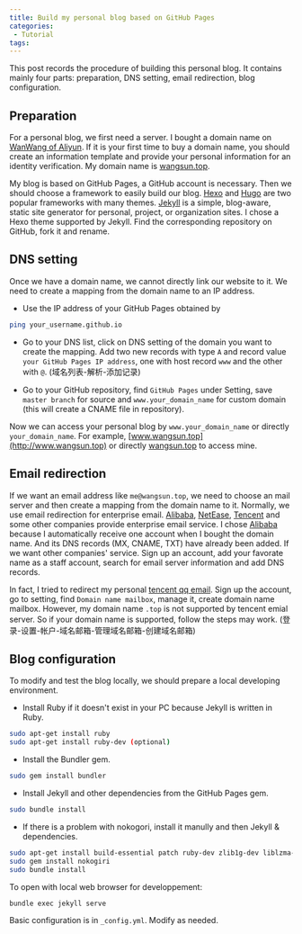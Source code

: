 ```yaml
---
title: Build my personal blog based on GitHub Pages
categories:
 - Tutorial
tags:
---
```


This post records the procedure of building this personal blog. It contains mainly four parts: preparation, DNS setting, email redirection, blog configuration.

## Preparation

For a personal blog, we first need a server. I bought a domain name on [WanWang of Aliyun](https://wanwang.aliyun.com). If it is your first time to buy a domain name, you should create an information template and provide your personal information for an identity verification. My domain name is [wangsun.top](http://www.wangsun.top).

My blog is based on GitHub Pages, a GitHub account is necessary. Then we should choose a framework to easily build our blog. [Hexo](https://hexo.io/themes) and [Hugo](https://themes.gohugo.io) are two popular frameworks with many themes. [Jekyll](https://jekyllrb.com) is a simple, blog-aware, static site generator for personal, project, or organization sites. I chose a Hexo theme supported by Jekyll. Find the corresponding repository on GitHub, fork it and rename.

## DNS setting
Once we have a domain name, we cannot directly link our website to it. We need to create a mapping from the domain name to an IP address. 
* Use the IP address of your GitHub Pages obtained by

```sh
ping your_username.github.io
```

* Go to your DNS list, click on DNS setting of the domain you want to create the mapping. Add two new records with type `A` and record value `your GitHub Pages IP address`, one with host record `www` and the other with `@`. 
(域名列表-解析-添加记录)

* Go to your GitHub repository, find `GitHub Pages` under Setting, save `master branch` for source and `www.your_domain_name` for custom domain (this will create a CNAME file in repository).

Now we can access your personal blog by `www.your_domain_name` or directly `your_domain_name`. For example, [www.wangsun.top](http://www.wangsun.top) or directly [wangsun.top](http://wangsun.top) to access mine.

## Email redirection
If we want an email address like `me@wangsun.top`, we need to choose an mail server and then create a mapping from the domain name to it. Normally, we use email redirection for enterprise email. [Alibaba](https://qiye.aliyun.com), [NetEase](http://ym.163.com), [Tencent](https://exmail.qq.com) and some other companies provide enterprise email service. I chose [Alibaba](https://qiye.aliyun.com) because I automatically receive one account when I bought the domain name. And its DNS records (MX, CNAME, TXT) have already been added. If we want other companies' service. Sign up an account, add your favorate name as a staff account, search for email server information and add DNS records.

In fact, I tried to redirect my personal [tencent qq email](https://mail.qq.com). Sign up the account, go to setting, find `Domain name mailbox`, manage it, create domain name mailbox. However, my domain name `.top` is not supported by tencent emial server. So if your domain name is supported, follow the steps may work. 
(登录-设置-帐户-域名邮箱-管理域名邮箱-创建域名邮箱)

## Blog configuration
To modify and test the blog locally, we should prepare a local developing environment.

* Install Ruby if it doesn't exist in your PC because Jekyll is written in Ruby.

```sh
sudo apt-get install ruby
sudo apt-get install ruby-dev (optional)
```

* Install the Bundler gem. 

```sh
sudo gem install bundler
```

* Install Jekyll and other dependencies from the GitHub Pages gem.

```sh
sudo bundle install
```

* If there is a problem with nokogori, install it manully and then Jekyll & dependencies.

```sh
sudo apt-get install build-essential patch ruby-dev zlib1g-dev liblzma-dev
sudo gem install nokogiri
sudo bundle install
```

To open with local web browser for developpement:
```sh
bundle exec jekyll serve
```

Basic configuration is in `_config.yml`. Modify as needed.